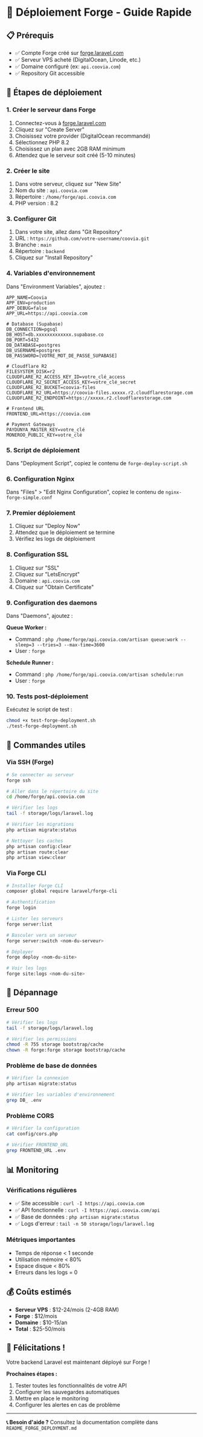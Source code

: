 # 🚀 Déploiement Forge - Guide Rapide

## 📋 Prérequis

- ✅ Compte Forge créé sur [forge.laravel.com](https://forge.laravel.com)
- ✅ Serveur VPS acheté (DigitalOcean, Linode, etc.)
- ✅ Domaine configuré (ex: `api.coovia.com`)
- ✅ Repository Git accessible

## 🎯 Étapes de déploiement

### 1. Créer le serveur dans Forge

1. Connectez-vous à [forge.laravel.com](https://forge.laravel.com)
2. Cliquez sur "Create Server"
3. Choisissez votre provider (DigitalOcean recommandé)
4. Sélectionnez PHP 8.2
5. Choisissez un plan avec 2GB RAM minimum
6. Attendez que le serveur soit créé (5-10 minutes)

### 2. Créer le site

1. Dans votre serveur, cliquez sur "New Site"
2. Nom du site : `api.coovia.com`
3. Répertoire : `/home/forge/api.coovia.com`
4. PHP version : 8.2

### 3. Configurer Git

1. Dans votre site, allez dans "Git Repository"
2. URL : `https://github.com/votre-username/coovia.git`
3. Branche : `main`
4. Répertoire : `backend`
5. Cliquez sur "Install Repository"

### 4. Variables d'environnement

Dans "Environment Variables", ajoutez :

```env
APP_NAME=Coovia
APP_ENV=production
APP_DEBUG=false
APP_URL=https://api.coovia.com

# Database (Supabase)
DB_CONNECTION=pgsql
DB_HOST=db.xxxxxxxxxxxxx.supabase.co
DB_PORT=5432
DB_DATABASE=postgres
DB_USERNAME=postgres
DB_PASSWORD=[VOTRE_MOT_DE_PASSE_SUPABASE]

# Cloudflare R2
FILESYSTEM_DISK=r2
CLOUDFLARE_R2_ACCESS_KEY_ID=votre_clé_access
CLOUDFLARE_R2_SECRET_ACCESS_KEY=votre_clé_secret
CLOUDFLARE_R2_BUCKET=coovia-files
CLOUDFLARE_R2_URL=https://coovia-files.xxxxx.r2.cloudflarestorage.com
CLOUDFLARE_R2_ENDPOINT=https://xxxxx.r2.cloudflarestorage.com

# Frontend URL
FRONTEND_URL=https://coovia.com

# Payment Gateways
PAYDUNYA_MASTER_KEY=votre_clé
MONEROO_PUBLIC_KEY=votre_clé
```

### 5. Script de déploiement

Dans "Deployment Script", copiez le contenu de `forge-deploy-script.sh`

### 6. Configuration Nginx

Dans "Files" > "Edit Nginx Configuration", copiez le contenu de `nginx-forge-simple.conf`

### 7. Premier déploiement

1. Cliquez sur "Deploy Now"
2. Attendez que le déploiement se termine
3. Vérifiez les logs de déploiement

### 8. Configuration SSL

1. Cliquez sur "SSL"
2. Cliquez sur "LetsEncrypt"
3. Domaine : `api.coovia.com`
4. Cliquez sur "Obtain Certificate"

### 9. Configuration des daemons

Dans "Daemons", ajoutez :

**Queue Worker :**
- Command : `php /home/forge/api.coovia.com/artisan queue:work --sleep=3 --tries=3 --max-time=3600`
- User : `forge`

**Schedule Runner :**
- Command : `php /home/forge/api.coovia.com/artisan schedule:run`
- User : `forge`

### 10. Tests post-déploiement

Exécutez le script de test :

```bash
chmod +x test-forge-deployment.sh
./test-forge-deployment.sh
```

## 🔧 Commandes utiles

### Via SSH (Forge)
```bash
# Se connecter au serveur
forge ssh

# Aller dans le répertoire du site
cd /home/forge/api.coovia.com

# Vérifier les logs
tail -f storage/logs/laravel.log

# Vérifier les migrations
php artisan migrate:status

# Nettoyer les caches
php artisan config:clear
php artisan route:clear
php artisan view:clear
```

### Via Forge CLI
```bash
# Installer Forge CLI
composer global require laravel/forge-cli

# Authentification
forge login

# Lister les serveurs
forge server:list

# Basculer vers un serveur
forge server:switch <nom-du-serveur>

# Déployer
forge deploy <nom-du-site>

# Voir les logs
forge site:logs <nom-du-site>
```

## 🚨 Dépannage

### Erreur 500
```bash
# Vérifier les logs
tail -f storage/logs/laravel.log

# Vérifier les permissions
chmod -R 755 storage bootstrap/cache
chown -R forge:forge storage bootstrap/cache
```

### Problème de base de données
```bash
# Vérifier la connexion
php artisan migrate:status

# Vérifier les variables d'environnement
grep DB_ .env
```

### Problème CORS
```bash
# Vérifier la configuration
cat config/cors.php

# Vérifier FRONTEND_URL
grep FRONTEND_URL .env
```

## 📊 Monitoring

### Vérifications régulières
- ✅ Site accessible : `curl -I https://api.coovia.com`
- ✅ API fonctionnelle : `curl -I https://api.coovia.com/api`
- ✅ Base de données : `php artisan migrate:status`
- ✅ Logs d'erreur : `tail -n 50 storage/logs/laravel.log`

### Métriques importantes
- Temps de réponse < 1 seconde
- Utilisation mémoire < 80%
- Espace disque < 80%
- Erreurs dans les logs = 0

## 💰 Coûts estimés

- **Serveur VPS** : $12-24/mois (2-4GB RAM)
- **Forge** : $12/mois
- **Domaine** : $10-15/an
- **Total** : $25-50/mois

## 🎉 Félicitations !

Votre backend Laravel est maintenant déployé sur Forge ! 

**Prochaines étapes :**
1. Tester toutes les fonctionnalités de votre API
2. Configurer les sauvegardes automatiques
3. Mettre en place le monitoring
4. Configurer les alertes en cas de problème

---

**📞 Besoin d'aide ?** Consultez la documentation complète dans `README_FORGE_DEPLOYMENT.md`
